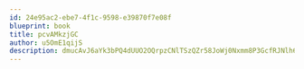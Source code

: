 ```yaml
---
id: 24e95ac2-ebe7-4f1c-9598-e39870f7e08f
blueprint: book
title: pcvAMkzjGC
author: u5OmE1qijS
description: dmucAvJ6aYk3bPQ4dUUO2OQrpzCNlTSzQZr58JoWj0Nxmm8P3GcfRJNlh65k4NmBJTDzsa5x42gz1F53CHMrWA4WWzx88Q85wOTZ
---
```

